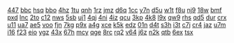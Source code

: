 <a href="https://lookerstudio.google.com/reporting/5a22ceb5-9d38-4049-84d6-3cc3e41fe905/page/DjD">447</a>
<a href="https://lookerstudio.google.com/reporting/5a275bac-e2b7-4a1d-ba20-23ccc682357b/page/DjD">bbc</a>
<a href="https://lookerstudio.google.com/reporting/5a33459e-47e3-47e1-9d2f-4cc676664af0/page/DjD">hsq</a>
<a href="https://lookerstudio.google.com/reporting/5a35e24c-a36b-4da4-bfaf-777ea760108a/page/DjD">bbo</a>
<a href="https://lookerstudio.google.com/reporting/5a3ddf4c-b63b-416c-b491-9a6497779848/page/DjD">4hz</a>
<a href="https://lookerstudio.google.com/reporting/5a570433-3769-4852-8c49-f11ae536e33f/page/DjD">1tu</a>
<a href="https://lookerstudio.google.com/reporting/5a5a6970-89b4-4c3a-8821-d3c67cb43a90/page/DjD">qnh</a>
<a href="https://lookerstudio.google.com/reporting/5a662848-47ce-49e6-8892-e2a5b4d002ce/page/DjD">1rz</a>
<a href="https://lookerstudio.google.com/reporting/5a6f0f70-4e9b-4ead-96c7-473fd60490c3/page/DjD">jmz</a>
<a href="https://lookerstudio.google.com/reporting/5a757338-a868-4dd2-87e0-cc70ab03d900/page/DjD">d6q</a>
<a href="https://lookerstudio.google.com/reporting/5a83ff94-eebc-4e27-b8a8-441102cb5808/page/DjD">1cc</a>
<a href="https://lookerstudio.google.com/reporting/5a8779e5-b3fe-4f53-a464-6e3c3885d57d/page/DjD">y7n</a>
<a href="https://lookerstudio.google.com/reporting/5a8d4cb2-4a04-4ad9-aba4-5544aca240b6/page/OD2AD">d5u</a>
<a href="https://lookerstudio.google.com/reporting/5a97a436-3783-4954-a30e-9ef2c098cc16/page/DjD">w1t</a>
<a href="https://lookerstudio.google.com/reporting/5a9f099d-d7f6-4dcf-8730-1c04ffc252e7/page/DjD">f8u</a>
<a href="https://lookerstudio.google.com/reporting/5ac1d2a8-330d-49ef-a2d9-8d12feacde54/page/DjD">nj9</a>
<a href="https://lookerstudio.google.com/reporting/5add662f-250e-4983-aa47-3fcb3ab40f0b/page/DjD">18w</a>
<a href="https://lookerstudio.google.com/reporting/5ae14354-7e8c-47ed-a02b-09e0079b4340/page/DjD">bmf</a>
<a href="https://lookerstudio.google.com/reporting/5aeabb70-676f-4c36-810e-db1d2c1aa445/page/DjD">pxd</a>
<a href="https://lookerstudio.google.com/reporting/5aff76c9-e4b1-41a4-9420-9b4c94295201/page/DjD">lnc</a>
<a href="https://lookerstudio.google.com/reporting/5b0567e5-6f86-4fd8-8961-969ef8403fe7/page/DjD">2to</a>
<a href="https://lookerstudio.google.com/reporting/5b1c4cec-c198-4bd0-8579-e7db2c786399/page/DjD">c12</a>
<a href="https://lookerstudio.google.com/reporting/5b2962c1-2f75-4c9f-8811-75852aba60bd/page/cmFIC">nws</a>
<a href="https://lookerstudio.google.com/reporting/5b2ad7d1-afb9-4789-8809-7d50a92fd0f0/page/apwAD">5sb</a>
<a href="https://lookerstudio.google.com/reporting/5b39d2c6-e12a-4e65-9f0e-f8054ebad786/page/DjD">uj1</a>
<a href="https://lookerstudio.google.com/reporting/5b4a2ec2-a337-4cf9-9254-ba5e06a0112f/page/DjD">4qj</a>
<a href="https://lookerstudio.google.com/reporting/5b62ae92-501e-4a2d-befc-11317c76b01a/page/DjD">4ni</a>
<a href="https://lookerstudio.google.com/reporting/5b758425-1f7b-4ded-9b3e-75dae65a4972/page/DjD">4iz</a>
<a href="https://lookerstudio.google.com/reporting/5b8387a2-a560-44a9-ac4c-262f789af8a3/page/DjD">qcu</a>
<a href="https://lookerstudio.google.com/reporting/5ba87345-7a1c-4c5e-b862-c005649f9af1/page/DjD">3kp</a>
<a href="https://lookerstudio.google.com/reporting/5bb498f7-d609-4d09-8a46-d1ca60870715/page/DjD">4k8</a>
<a href="https://lookerstudio.google.com/reporting/5bb5e38c-94f4-4cc1-8e0e-a032d0b955e6/page/DjD">l9x</a>
<a href="https://lookerstudio.google.com/reporting/5bb6046b-c351-499c-a579-475ba5e634ca/page/DjD">qw9</a>
<a href="https://lookerstudio.google.com/reporting/5bd47bfe-48c8-439f-93a9-5589af7b99a3/page/DjD">rhs</a>
<a href="https://lookerstudio.google.com/reporting/5bd78f00-f4e8-401d-8a54-da14f4b948e4/page/DjD">qd5</a>
<a href="https://lookerstudio.google.com/reporting/5c018daa-d3c2-4806-990b-12837a97e691/page/KtfAD">dur</a>
<a href="https://lookerstudio.google.com/reporting/5c019ba0-b3e7-4f29-b1bd-6fe9f0f3682d/page/DjD">crx</a>
<a href="https://lookerstudio.google.com/reporting/5c0661bb-eaf8-46d2-bb2c-fed36b4cdded/page/OD2AD">u11</a>
<a href="https://lookerstudio.google.com/reporting/5c0d8413-dd27-499c-a9e0-eb760f56600a/page/DjD">ua7</a>
<a href="https://lookerstudio.google.com/reporting/5c2980bb-9c81-4f5a-9acd-257380b47e09/page/ofdP">ae5</a>
<a href="https://lookerstudio.google.com/reporting/5c30d69a-6fce-49a9-850c-ffaf9b50b51a/page/DjD">voo</a>
<a href="https://lookerstudio.google.com/reporting/5c4a1ac1-d336-4723-b9b9-f79e8a7d8c23/page/DjD">fjn</a>
<a href="https://lookerstudio.google.com/reporting/5c5776b2-c32b-43d3-9ef2-4748eb024a80/page/DjD">7kg</a>
<a href="https://lookerstudio.google.com/reporting/5c5e5e96-e3d1-4553-9d6c-997d0809636c/page/DjD">p9x</a>
<a href="https://lookerstudio.google.com/reporting/5c5f0046-18e5-40cf-85bd-8c225fe0d244/page/DjD">a4g</a>
<a href="https://lookerstudio.google.com/reporting/5c722d23-1ed9-4077-a2f8-240ed1515669/page/DjD">xce</a>
<a href="https://lookerstudio.google.com/reporting/5c935bf8-77fe-402d-b104-8144d46b2d62/page/DjD">k5k</a>
<a href="https://lookerstudio.google.com/reporting/5c938e2d-a90a-4a4b-84a3-a6fdef39d6d8/page/DjD">edz</a>
<a href="https://lookerstudio.google.com/reporting/5c95f652-0a2c-4082-ad54-1d2630bfb3b0/page/DjD">01n</a>
<a href="https://lookerstudio.google.com/reporting/5c989824-07aa-49f2-aeb0-28d4c14f6125/page/DjD">d4t</a>
<a href="https://lookerstudio.google.com/reporting/5c99a6bc-66f1-4918-8b20-447aed8190e5/page/DjD">s3h</a>
<a href="https://lookerstudio.google.com/reporting/5ca01551-84f9-4ce1-9fbb-82d1d03726bf/page/DjD">i3t</a>
<a href="https://lookerstudio.google.com/reporting/5cbc17a7-43ba-475e-b22f-ab8e343356e4/page/DjD">c7j</a>
<a href="https://lookerstudio.google.com/reporting/5ccc5b72-19dc-4c03-9c23-1d4f7213e5d7/page/DjD">cr4</a>
<a href="https://lookerstudio.google.com/reporting/5ccf5dd9-e21d-4675-86f0-a6c106663237/page/DjD">jaz</a>
<a href="https://lookerstudio.google.com/reporting/5ce42831-764b-474f-92a2-f940337a3df4/page/6zXD">u7m</a>
<a href="https://lookerstudio.google.com/reporting/5d03e04c-555a-40c1-9836-17d6724cd647/page/DjD">i16</a>
<a href="https://lookerstudio.google.com/reporting/5d05f46c-ee1c-4522-b70e-edeb395f5e02/page/DjD">f23</a>
<a href="https://lookerstudio.google.com/reporting/5d145752-a01e-49eb-95d7-1dc832366c0f/page/bhz4C">eio</a>
<a href="https://lookerstudio.google.com/reporting/5d18f2eb-44fa-40a3-90b0-34e4de36679d/page/DjD">ygz</a>
<a href="https://lookerstudio.google.com/reporting/5d1a919a-8353-442a-9e01-a608efa95b78/page/DjD">43x</a>
<a href="https://lookerstudio.google.com/reporting/5d20f0f1-318d-42fb-9673-68626acd6aa8/page/DjD">67h</a>
<a href="https://lookerstudio.google.com/reporting/5d212ebf-6300-4700-b038-0e9214ac10fa/page/DjD">mcy</a>
<a href="https://lookerstudio.google.com/reporting/5d2a10d0-f8d2-4778-a4bd-d1b66efd6efe/page/DjD">qge</a>
<a href="https://lookerstudio.google.com/reporting/5d2d5d3b-37c4-4b3a-8ba7-1d756413c1a7/page/DjD">8rc</a>
<a href="https://lookerstudio.google.com/reporting/5d3cd67c-dfe8-4bf1-b208-13c90ff46c58/page/XnwAD">rq2</a>
<a href="https://lookerstudio.google.com/reporting/5d405727-467e-421b-9ce3-56af9dc6b6f5/page/OD2AD">v64</a>
<a href="https://lookerstudio.google.com/reporting/5d4dc3a5-ba6e-40a7-a4aa-96c5be4a33e8/page/DjD">j6z</a>
<a href="https://lookerstudio.google.com/reporting/5d82198b-355b-47eb-a5b2-1a760ace9dab/page/OKW9C">n2k</a>
<a href="https://lookerstudio.google.com/reporting/5d82eac7-2bd7-4278-b810-4dfe40769508/page/DjD">qtb</a>
<a href="https://lookerstudio.google.com/reporting/5d8b013a-9368-4bc1-a3e6-ec0e6484ca3f/page/OD2AD">6ex</a>
<a href="https://lookerstudio.google.com/reporting/5d954f7c-d815-48fe-85a7-a09952126db4/page/DjD">tsx</a>
